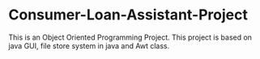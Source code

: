 # Consumer-Loan-Assistant-Project
This is an Object Oriented Programming Project. 
This project is based on java GUI, file store system in java and Awt class.
